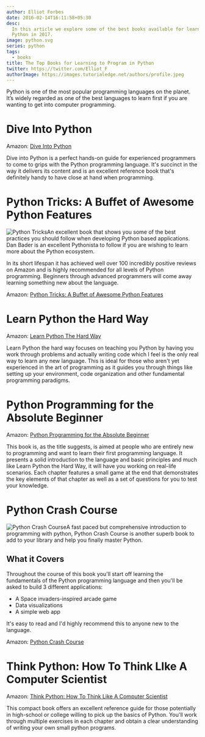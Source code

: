 ```yaml
---
author: Elliot Forbes
date: 2016-02-14T16:11:58+05:30
desc:
  In this article we explore some of the best books available for learning
  Python in 2017.
image: python.svg
series: python
tags:
  - books
title: The Top Books for Learning to Program in Python
twitter: https://twitter.com/Elliot_F
authorImage: https://images.tutorialedge.net/authors/profile.jpeg
---
```


Python is one of the most popular programming languages on the planet. It’s
widely regarded as one of the best languages to learn first if you are wanting
to get into computer programming.

# Dive Into Python

<div class="amazon-link">Amazon: <a href="https://www.amazon.com/Dive-into-Python-Mark-Pilgrim/dp/1430224150/ref=as_li_ss_tl?ie=UTF8&qid=1483302655&sr=8-1&keywords=dive+into+python&linkCode=ll1&tag=gadgetedgecom-20&linkId=4bc988ee5a4ddbdeffb417649e407e21">Dive Into Python</a></div>

Dive into Python is a perfect hands-on guide for experienced programmers to come
to grips with the Python programming language. It's succinct in the way it
delivers its content and is an excellent reference book that's definitely handy
to have close at hand when programming.

# Python Tricks: A Buffet of Awesome Python Features

<p><img alt="Python Tricks" src="https://images.tutorialedge.net/books/python-tricks.jpg" class="book-img" />An excellent book that shows you some of the best practices you should follow when developing Python based applications. Dan Bader is an excellent Pythonista to follow if you are wishing to learn more about the Python ecosystem. </p>

In its short lifespan it has achieved well over 100 incredibly positive reviews
on Amazon and is highly recommended for all levels of Python programming.
Beginners through advanced programmers will come away learning something new
about the language.

<div class="amazon-link">
Amazon: <a href="http://amzn.to/2CkgTxq">Python Tricks: A Buffet of Awesome Python Features</a>
</div>

# Learn Python the Hard Way

<div class="amazon-link">
Amazon: <a href="http://amzn.to/2i00V1p">Learn Python The Hard Way</a>
</div>

Learn Python the hard way focuses on teaching you Python by having you work
through problems and actually writing code which I feel is the only real way to
learn any new language. This is ideal for those who aren't yet experienced in
the art of programming as it guides you through things like setting up your
environment, code organization and other fundamental programming paradigms.

# Python Programming for the Absolute Beginner

<div class="amazon-link">
Amazon: <a href="http://amzn.to/2hHMsLt">Python Programming for the Absolute Beginner</a>
</div>

This book is, as the title suggests, is aimed at people who are entirely new to
programming and want to learn their first programming language. It presents a
solid introduction to the language and basic principles and much like Learn
Python the Hard Way, it will have you working on real-life scenarios. Each
chapter features a small game at the end that demonstrates the key elements of
that chapter as well as a set of questions for you to test your knowledge.

# Python Crash Course

<p><img alt="Python Crash Course" src="https://images.tutorialedge.net/books/python-crash-course.jpg" class="book-img" />A fast paced but comprehensive introduction to programming with python, Python Crash Course is another superb book to add to your library and help you finally master Python. </p>

## What it Covers

Throughout the course of this book you'll start off learning the fundamentals of
the Python programming language and then you'll be asked to build 3 different
applications:

- A Space invaders-inspired arcade game
- Data visualizations
- A simple web app

It's easy to read and I'd highly recommend this to anyone new to the language.

<div class="amazon-link">
Amazon: <a href="http://amzn.to/2hHtaEi">Python Crash Course</a>
</div>

# Think Python: How To Think LIke A Computer Scientist

<div class="amazon-link">
Amazon: <a href="http://amzn.to/2iVVbd1">Think Python: How To Think Like A Computer Scientist</a>
</div>

This compact book offers an excellent reference guide for those potentially in
high-school or college willing to pick up the basics of Python. You'll work
through multiple exercises in each chapter and obtain a clear understanding of
writing your own small python programs.

